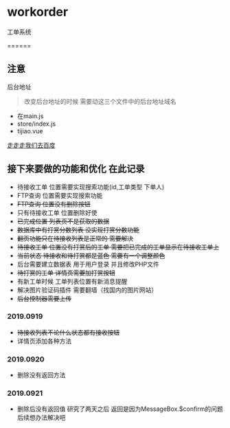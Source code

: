 # workorder
工单系统

======
## 注意
后台地址 
>改变后台地址的时候  需要动这三个文件中的后台地址域名

* 在main.js 
* store/index.js 
* tijiao.vue 

[走走走我们去百度](https://www.baidu.com/)


## 接下来要做的功能和优化  在此记录
* 待接收工单 位置需要实现搜索功能(id,工单类型 下单人)
* FTP查询 位置需要实现搜索功能
* ~~FTP查询 位置没有删除按钮~~
* 只有待接收工单 位置删除好使
* ~~已完成位置 列表页不是获取的数据~~
* ~~数据库中有打赏分数列表  没实现打赏分数功能~~
* ~~翻页功能只在待接收列表是正常的 需要解决~~
* ~~待接收工单 位置没有打赏后的工单 需要把已完成的工单显示在待接收工单上~~
* ~~当前状态 待接收和待打赏都是蓝色 需要有一个调整颜色~~
* 后台需要建立数据表 用于用户登录 并且修改PHP文件
* ~~待打赏的工单 详情页需要加打赏按钮~~
* 有新工单时候 工单列表位置有新消息提醒
* 解决图片验证码插件  需要翻墙（找国内的图片网站）
* ~~后台控制器需要上传~~
### 2019.0919
* ~~待接收列表不论什么状态都有接收按钮~~
* 详情页添加各种方法

### 2019.0920
* 删除没有返回方法   

### 2019.0921
* 删除后没有返回值 研究了两天之后  返回是因为MessageBox.$confirm的问题  后续想办法解决吧

